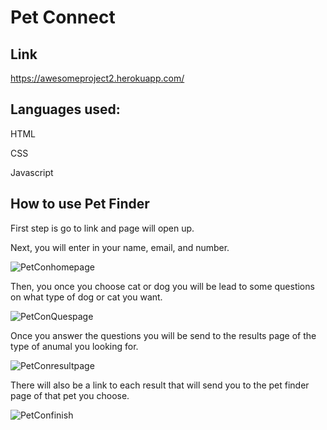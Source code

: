# Pet Connect
## Link
https://awesomeproject2.herokuapp.com/

## Languages used:
HTML

CSS

Javascript

## How to use Pet Finder
First step is go to link and page will open up.

Next, you will enter in your name, email, and number.

![PetConhomepage](https://user-images.githubusercontent.com/51678140/71011510-86c12700-20bb-11ea-908f-696749fd6074.jpg)

Then, you once you choose cat or dog you will be lead to some questions on what type of dog or cat you want.

![PetConQuespage](https://user-images.githubusercontent.com/51678140/71011839-1f57a700-20bc-11ea-9c37-87bd6a0597c1.jpg)

Once you answer the questions you will be send to the results page of the type of anumal you looking for.

![PetConresultpage](https://user-images.githubusercontent.com/51678140/71012028-6fcf0480-20bc-11ea-90c4-c3495299f55c.png)

There will also be a link to each result that will send you to the pet finder page of that pet you choose.

![PetConfinish](https://user-images.githubusercontent.com/51678140/71012079-86755b80-20bc-11ea-8586-074f5b1c5246.png)


